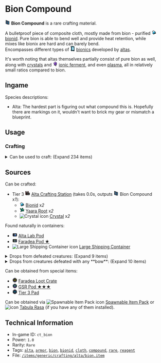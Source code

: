# Bion Compound

<img src="https://raw.githubusercontent.com/Ceterai/Enternia/main/items/generic/crafting/alta/bion.png" alt="Bion Compound icon" loading="lazy" width="auto" height="16px"/> **Bion Compound** is a rare crafting material.

A bulletproof piece of composite cloth, mostly made from bion - purified <img src="https://raw.githubusercontent.com/Ceterai/Enternia/main/items/generic/crafting/ct_bionid.png" alt="Bionid icon" loading="lazy" width="auto" height="16px"/> [bionid](https://ceterai.github.io/MyEnternia/Wiki/Bionid). Pure bion is able to bend well and provide heat retention, while mixes like bionix are hard and can barely bend.  
Encompasses different types of <img src="https://raw.githubusercontent.com/Ceterai/Enternia/main/codex/alta/ebook/bionid.png" alt="Bionics icon" loading="lazy" width="auto" height="16px"/> [bionics](https://ceterai.github.io/MyEnternia/Wiki/Bionics) developed by [altas](https://ceterai.github.io/MyEnternia/Wiki/Tags/Alta).

It's worth noting that altas themselves partially consist of pure bion as well, along with [crystals](https://ceterai.github.io/MyEnternia/Wiki/Tags/Crystal) and <img src="https://raw.githubusercontent.com/Ceterai/Enternia/main/items/generic/produce/ct_ionic_sap.png" alt="Ionic Ferment icon" loading="lazy" width="auto" height="16px"/> [ionic ferment](https://ceterai.github.io/MyEnternia/Wiki/IonicFerment), and even [plasma](https://ceterai.github.io/MyEnternia/Wiki/Tags/Plasma), all in relatively small ratios compared to bion.

## Ingame

Species descriptions:

- Alta: The hardest part is figuring out what compound this is. Hopefully there are markings on it, wouldn't want to brick my gear or mismatch a blueprint.

## Usage

### Crafting

<details markdown="1"><summary>Can be used to craft: (Expand 234 items)</summary>

- <img src="https://raw.githubusercontent.com/Ceterai/Enternia/main/objects/alta/special/emblems/arco/body.png" alt="A.R.C.O. Emblem icon" loading="lazy" width="auto" height="16px"/> [A.R.C.O. Emblem](https://ceterai.github.io/MyEnternia/Wiki/A.R.C.O.Emblem)
- <img src="https://raw.githubusercontent.com/Ceterai/Enternia/main/objects/alta/special/figurines/other/ct_alta_cake_af.png" alt="Alta Cake Figurine ★ icon" loading="lazy" width="auto" height="16px"/> [Alta Cake Figurine ★](https://ceterai.github.io/MyEnternia/Wiki/AltaCakeFigurine)
- <img src="https://raw.githubusercontent.com/Ceterai/Enternia/main/objects/alta/special/tools/sprinklers/compact/icon.png" alt="Alta Compa-Sprinkler ★ icon" loading="lazy" width="auto" height="16px"/> [Alta Compa-Sprinkler ★](https://ceterai.github.io/MyEnternia/Wiki/AltaCompa-Sprinkler)
- <img src="https://raw.githubusercontent.com/Ceterai/Enternia/main/objects/alta/special/emblems/alta/body.png" alt="Alta Emblem icon" loading="lazy" width="auto" height="16px"/> [Alta Emblem](https://ceterai.github.io/MyEnternia/Wiki/AltaEmblem)
- <img src="https://raw.githubusercontent.com/Ceterai/Enternia/main/objects/alta/special/figurines/other/ct_alta_af.png" alt="Alta Figurine icon" loading="lazy" width="auto" height="16px"/> [Alta Figurine](https://ceterai.github.io/MyEnternia/Wiki/AltaFigurine)
- <img src="https://raw.githubusercontent.com/Ceterai/Enternia/main/objects/alta/special/tools/pods/tray/icon.png" alt="Alta Hydroponic Tray icon" loading="lazy" width="auto" height="16px"/> [Alta Hydroponic Tray](https://ceterai.github.io/MyEnternia/Wiki/AltaHydroponicTray)
- <img src="https://raw.githubusercontent.com/Ceterai/Enternia/main/objects/alta/lab/amplifier/icon.png" alt="Alta Lab Amplifier icon" loading="lazy" width="auto" height="16px"/> [Alta Lab Amplifier](https://ceterai.github.io/MyEnternia/Wiki/AltaLabAmplifier)
- <img src="https://raw.githubusercontent.com/Ceterai/Enternia/main/items/active/alta/spawners/androids/lab.png" alt="Alta Lab Android icon" loading="lazy" width="auto" height="16px"/> [Alta Lab Android](https://ceterai.github.io/MyEnternia/Wiki/AltaLabAndroid)
- <img src="https://raw.githubusercontent.com/Ceterai/Enternia/main/objects/alta/lab/barrier/icon.png" alt="Alta Lab Barrier icon" loading="lazy" width="auto" height="16px"/> [Alta Lab Barrier](https://ceterai.github.io/MyEnternia/Wiki/AltaLabBarrier)
- <img src="https://raw.githubusercontent.com/Ceterai/Enternia/main/objects/alta/lab/bed/icon.png" alt="Alta Lab Bed icon" loading="lazy" width="auto" height="16px"/> [Alta Lab Bed](https://ceterai.github.io/MyEnternia/Wiki/AltaLabBed)
- <img src="https://raw.githubusercontent.com/Ceterai/Enternia/main/objects/alta/lab/capsules/ct_capsule_icon.png" alt="Alta Lab Capsule icon" loading="lazy" width="auto" height="16px"/> [Alta Lab Capsule](https://ceterai.github.io/MyEnternia/Wiki/AltaLabCapsule)
- <img src="https://raw.githubusercontent.com/Ceterai/Enternia/main/objects/alta/lab/chair/icon.png" alt="Alta Lab Chair icon" loading="lazy" width="auto" height="16px"/> [Alta Lab Chair](https://ceterai.github.io/MyEnternia/Wiki/AltaLabChair)
- <img src="https://raw.githubusercontent.com/Ceterai/Enternia/main/objects/alta/lab/console/icon.png" alt="Alta Lab Console icon" loading="lazy" width="auto" height="16px"/> [Alta Lab Console](https://ceterai.github.io/MyEnternia/Wiki/AltaLabConsole)
- <img src="https://raw.githubusercontent.com/Ceterai/Enternia/main/objects/alta/lab/door/icon.png" alt="Alta Lab Door icon" loading="lazy" width="auto" height="16px"/> [Alta Lab Door](https://ceterai.github.io/MyEnternia/Wiki/AltaLabDoor)
- <img src="https://raw.githubusercontent.com/Ceterai/Enternia/main/objects/alta/special/tools/pods/lab/icon.png" alt="Alta Lab Eco Pod icon" loading="lazy" width="auto" height="16px"/> [Alta Lab Eco Pod](https://ceterai.github.io/MyEnternia/Wiki/AltaLabEcoPod)
- <img src="https://raw.githubusercontent.com/Ceterai/Enternia/main/objects/alta/lab/gateway/icon.png" alt="Alta Lab Gateway icon" loading="lazy" width="auto" height="16px"/> [Alta Lab Gateway](https://ceterai.github.io/MyEnternia/Wiki/AltaLabGateway)
- <img src="https://raw.githubusercontent.com/Ceterai/Enternia/main/objects/alta/lab/hatch/icon.png" alt="Alta Lab Hatch icon" loading="lazy" width="auto" height="16px"/> [Alta Lab Hatch](https://ceterai.github.io/MyEnternia/Wiki/AltaLabHatch)
- <img src="https://raw.githubusercontent.com/Ceterai/Enternia/main/objects/alta/lab/light/icon.png" alt="Alta Lab Light icon" loading="lazy" width="auto" height="16px"/> [Alta Lab Light](https://ceterai.github.io/MyEnternia/Wiki/AltaLabLight)
- <img src="https://raw.githubusercontent.com/Ceterai/Enternia/main/objects/alta/lab/pod/icon.png" alt="Alta Lab Pod icon" loading="lazy" width="auto" height="16px"/> [Alta Lab Pod](https://ceterai.github.io/MyEnternia/Wiki/AltaLabPod)
- <img src="https://raw.githubusercontent.com/Ceterai/Enternia/main/objects/alta/lab/server/icon.png" alt="Alta Lab Server icon" loading="lazy" width="auto" height="16px"/> [Alta Lab Server](https://ceterai.github.io/MyEnternia/Wiki/AltaLabServer)
- <img src="https://raw.githubusercontent.com/Ceterai/Enternia/main/objects/alta/special/tools/sprinklers/lab/icon.png" alt="Alta Lab Sprinkler icon" loading="lazy" width="auto" height="16px"/> [Alta Lab Sprinkler](https://ceterai.github.io/MyEnternia/Wiki/AltaLabSprinkler)
- <img src="https://raw.githubusercontent.com/Ceterai/Enternia/main/objects/alta/lab/table/icon.png" alt="Alta Lab Table icon" loading="lazy" width="auto" height="16px"/> [Alta Lab Table](https://ceterai.github.io/MyEnternia/Wiki/AltaLabTable)
- <img src="https://raw.githubusercontent.com/Ceterai/Enternia/main/objects/alta/lab/tanks/icon.png" alt="Alta Lab Tanks icon" loading="lazy" width="auto" height="16px"/> [Alta Lab Tanks](https://ceterai.github.io/MyEnternia/Wiki/AltaLabTanks)
- <img src="https://raw.githubusercontent.com/Ceterai/Enternia/main/objects/alta/lab/teleporter/icon.png" alt="Alta Lab Teleporter icon" loading="lazy" width="auto" height="16px"/> [Alta Lab Teleporter](https://ceterai.github.io/MyEnternia/Wiki/AltaLabTeleporter)
- <img src="https://raw.githubusercontent.com/Ceterai/Enternia/main/objects/alta/lab/terminal/icon.png" alt="Alta Lab Terminal icon" loading="lazy" width="auto" height="16px"/> [Alta Lab Terminal](https://ceterai.github.io/MyEnternia/Wiki/AltaLabTerminal)
- <img src="https://raw.githubusercontent.com/Ceterai/Enternia/main/objects/alta/lab/trapdoor/icon.png" alt="Alta Lab Trapdoor icon" loading="lazy" width="auto" height="16px"/> [Alta Lab Trapdoor](https://ceterai.github.io/MyEnternia/Wiki/AltaLabTrapdoor)
- <img src="https://raw.githubusercontent.com/Ceterai/Enternia/main/objects/alta/special/secret/statue_lenn/icon.png" alt="Alta Lenn Statue icon" loading="lazy" width="auto" height="16px"/> [Alta Lenn Statue](https://ceterai.github.io/MyEnternia/Wiki/AltaLennStatue)
- <img src="https://raw.githubusercontent.com/Ceterai/Enternia/main/objects/alta/lab/lifechamber/icon.png" alt="Alta Lifechamber icon" loading="lazy" width="auto" height="16px"/> [Alta Lifechamber](https://ceterai.github.io/MyEnternia/Wiki/AltaLifechamber)
- <img src="https://raw.githubusercontent.com/Ceterai/Enternia/main/objects/alta/cooking/mixer/icon.png" alt="Alta Mixer icon" loading="lazy" width="auto" height="16px"/> [Alta Mixer](https://ceterai.github.io/MyEnternia/Wiki/AltaMixer)
- <img src="https://raw.githubusercontent.com/Ceterai/Enternia/main/objects/alta/cooking/roaster/icon.png" alt="Alta Roaster icon" loading="lazy" width="auto" height="16px"/> [Alta Roaster](https://ceterai.github.io/MyEnternia/Wiki/AltaRoaster)
- <img src="https://raw.githubusercontent.com/Ceterai/Enternia/main/objects/alta/ship/bed/icon.png" alt="Alta Ship Bed icon" loading="lazy" width="auto" height="16px"/> [Alta Ship Bed](https://ceterai.github.io/MyEnternia/Wiki/AltaShipBed)
- <img src="https://raw.githubusercontent.com/Ceterai/Enternia/main/objects/alta/ship/special/captains_chair/icon.png" alt="Alta Ship Captain's Chair icon" loading="lazy" width="auto" height="16px"/> [Alta Ship Captain's Chair](https://ceterai.github.io/MyEnternia/Wiki/AltaShipCaptain'sChair)
- <img src="https://raw.githubusercontent.com/Ceterai/Enternia/main/objects/alta/ship/chair/icon.png" alt="Alta Ship Chair icon" loading="lazy" width="auto" height="16px"/> [Alta Ship Chair](https://ceterai.github.io/MyEnternia/Wiki/AltaShipChair)
- <img src="https://raw.githubusercontent.com/Ceterai/Enternia/main/objects/alta/ship/container/icon.png" alt="Alta Ship Container icon" loading="lazy" width="auto" height="16px"/> [Alta Ship Container](https://ceterai.github.io/MyEnternia/Wiki/AltaShipContainer)
- <img src="https://raw.githubusercontent.com/Ceterai/Enternia/main/objects/alta/ship/container_medium/icon.png" alt="Alta Ship Container G2 icon" loading="lazy" width="auto" height="16px"/> [Alta Ship Container G2](https://ceterai.github.io/MyEnternia/Wiki/AltaShipContainerG2)
- <img src="https://raw.githubusercontent.com/Ceterai/Enternia/main/objects/alta/ship/container_large/icon.png" alt="Alta Ship Container G3 icon" loading="lazy" width="auto" height="16px"/> [Alta Ship Container G3](https://ceterai.github.io/MyEnternia/Wiki/AltaShipContainerG3)
- <img src="https://raw.githubusercontent.com/Ceterai/Enternia/main/objects/alta/ship/special/fuel_hatch/icon.png" alt="Alta Ship FTL Fuel Hatch icon" loading="lazy" width="auto" height="16px"/> [Alta Ship FTL Fuel Hatch](https://ceterai.github.io/MyEnternia/Wiki/AltaShipFTLFuelHatch)
- <img src="https://raw.githubusercontent.com/Ceterai/Enternia/main/objects/alta/ship/gateway/icon.png" alt="Alta Ship Gateway icon" loading="lazy" width="auto" height="16px"/> [Alta Ship Gateway](https://ceterai.github.io/MyEnternia/Wiki/AltaShipGateway)
- <img src="https://raw.githubusercontent.com/Ceterai/Enternia/main/objects/alta/ship/hatch/icon.png" alt="Alta Ship Hatch icon" loading="lazy" width="auto" height="16px"/> [Alta Ship Hatch](https://ceterai.github.io/MyEnternia/Wiki/AltaShipHatch)
- <img src="https://raw.githubusercontent.com/Ceterai/Enternia/main/objects/alta/ship/light/icon.png" alt="Alta Ship Light icon" loading="lazy" width="auto" height="16px"/> [Alta Ship Light](https://ceterai.github.io/MyEnternia/Wiki/AltaShipLight)
- <img src="https://raw.githubusercontent.com/Ceterai/Enternia/main/objects/alta/ship/special/locker/icon.png" alt="Alta Ship Locker icon" loading="lazy" width="auto" height="16px"/> [Alta Ship Locker](https://ceterai.github.io/MyEnternia/Wiki/AltaShipLocker)
- <img src="https://raw.githubusercontent.com/Ceterai/Enternia/main/objects/alta/ship/monitor/icon.png" alt="Alta Ship Monitor icon" loading="lazy" width="auto" height="16px"/> [Alta Ship Monitor](https://ceterai.github.io/MyEnternia/Wiki/AltaShipMonitor)
- <img src="https://raw.githubusercontent.com/Ceterai/Enternia/main/objects/alta/ship/pod/icon.png" alt="Alta Ship Pod icon" loading="lazy" width="auto" height="16px"/> [Alta Ship Pod](https://ceterai.github.io/MyEnternia/Wiki/AltaShipPod)
- <img src="https://raw.githubusercontent.com/Ceterai/Enternia/main/objects/alta/ship/special/ai/icon.png" alt="Alta Ship S.A.I.L icon" loading="lazy" width="auto" height="16px"/> [Alta Ship S.A.I.L](https://ceterai.github.io/MyEnternia/Wiki/AltaShipS.A.I.L)
- <img src="https://raw.githubusercontent.com/Ceterai/Enternia/main/objects/alta/ship/shelf/icon.png" alt="Alta Ship Shelf icon" loading="lazy" width="auto" height="16px"/> [Alta Ship Shelf](https://ceterai.github.io/MyEnternia/Wiki/AltaShipShelf)
- <img src="https://raw.githubusercontent.com/Ceterai/Enternia/main/objects/alta/ship/storage/icon.png" alt="Alta Ship Storage icon" loading="lazy" width="auto" height="16px"/> [Alta Ship Storage](https://ceterai.github.io/MyEnternia/Wiki/AltaShipStorage)
- <img src="https://raw.githubusercontent.com/Ceterai/Enternia/main/objects/alta/ship/table/icon.png" alt="Alta Ship Table icon" loading="lazy" width="auto" height="16px"/> [Alta Ship Table](https://ceterai.github.io/MyEnternia/Wiki/AltaShipTable)
- <img src="https://raw.githubusercontent.com/Ceterai/Enternia/main/objects/alta/ship/special/teleporter/icon.png" alt="Alta Ship Teleporter icon" loading="lazy" width="auto" height="16px"/> [Alta Ship Teleporter](https://ceterai.github.io/MyEnternia/Wiki/AltaShipTeleporter)
- <img src="https://raw.githubusercontent.com/Ceterai/Enternia/main/objects/alta/ship/terminal/icon.png" alt="Alta Ship Terminal icon" loading="lazy" width="auto" height="16px"/> [Alta Ship Terminal](https://ceterai.github.io/MyEnternia/Wiki/AltaShipTerminal)
- <img src="https://raw.githubusercontent.com/Ceterai/Enternia/main/objects/alta/special/tools/sprinklers/super/icon.png" alt="Alta Super Sprinkler icon" loading="lazy" width="auto" height="16px"/> [Alta Super Sprinkler](https://ceterai.github.io/MyEnternia/Wiki/AltaSuperSprinkler)
- <img src="https://raw.githubusercontent.com/Ceterai/Enternia/main/objects/alta/special/trophies/ct_alta_trophy.png" alt="Alta Trophy ★ icon" loading="lazy" width="auto" height="16px"/> [Alta Trophy ★](https://ceterai.github.io/MyEnternia/Wiki/AltaTrophy)
- <img src="https://raw.githubusercontent.com/Ceterai/Enternia/main/objects/alta/special/samples/alternia/icon.png" alt="Alternia Sample ★★ icon" loading="lazy" width="auto" height="16px"/> [Alternia Sample ★★](https://ceterai.github.io/MyEnternia/Wiki/AlterniaSample)
- <img src="https://raw.githubusercontent.com/Ceterai/Enternia/main/objects/alta/special/trophies/ct_anglure_lamp.png" alt="Anglure's Lamp ★ icon" loading="lazy" width="auto" height="16px"/> [Anglure's Lamp ★](https://ceterai.github.io/MyEnternia/Wiki/Anglure'sLamp)
- <img src="https://raw.githubusercontent.com/Ceterai/Enternia/main/objects/alta/special/figurines/sporgus/ct_aric_sporgus.png" alt="Aric Sporgus Figurine ★ icon" loading="lazy" width="auto" height="16px"/> [Aric Sporgus Figurine ★](https://ceterai.github.io/MyEnternia/Wiki/AricSporgusFigurine)
- <img src="https://raw.githubusercontent.com/Ceterai/Enternia/main/objects/alta/special/emblems/arknight/body.png" alt="Arknight Emblem icon" loading="lazy" width="auto" height="16px"/> [Arknight Emblem](https://ceterai.github.io/MyEnternia/Wiki/ArknightEmblem)
- <img src="https://raw.githubusercontent.com/Ceterai/Enternia/main/objects/alta/special/figurines/narfin/ct_astral_narfin.png" alt="Astral Narfin Figurine ★ icon" loading="lazy" width="auto" height="16px"/> [Astral Narfin Figurine ★](https://ceterai.github.io/MyEnternia/Wiki/AstralNarfinFigurine)
- <img src="https://raw.githubusercontent.com/Ceterai/Enternia/main/objects/alta/special/figurines/bobfae/ct_berry_bobfae.png" alt="Berry Bobfae Figurine icon" loading="lazy" width="auto" height="16px"/> [Berry Bobfae Figurine](https://ceterai.github.io/MyEnternia/Wiki/BerryBobfaeFigurine)
- <img src="https://raw.githubusercontent.com/Ceterai/Enternia/main/items/generic/dyes/alta/ct_bion_dye.png" alt="Bion Dye icon" loading="lazy" width="auto" height="16px"/> [Bion Dye](https://ceterai.github.io/MyEnternia/Wiki/BionDye)
- <img src="https://raw.githubusercontent.com/Ceterai/Enternia/main/objects/alta/special/tools/pots/bion/icon.png" alt="Bion Flower Pot icon" loading="lazy" width="auto" height="16px"/> [Bion Flower Pot](https://ceterai.github.io/MyEnternia/Wiki/BionFlowerPot)
- <img src="https://raw.githubusercontent.com/Ceterai/Enternia/main/objects/alta/special/samples/bion/icon.png" alt="Bion Sample ★★ icon" loading="lazy" width="auto" height="16px"/> [Bion Sample ★★](https://ceterai.github.io/MyEnternia/Wiki/BionSample)
- <img src="https://raw.githubusercontent.com/Ceterai/Enternia/main/objects/alta/special/figurines/brutefly/ct_bionfly.png" alt="Bionfly Figurine ★ icon" loading="lazy" width="auto" height="16px"/> [Bionfly Figurine ★](https://ceterai.github.io/MyEnternia/Wiki/BionflyFigurine)
- <img src="https://raw.githubusercontent.com/Ceterai/Enternia/main/objects/alta/special/figurines/pteropod/ct_bionid_pteropod.png" alt="Bionid Pteropod Figurine ★ icon" loading="lazy" width="auto" height="16px"/> [Bionid Pteropod Figurine ★](https://ceterai.github.io/MyEnternia/Wiki/BionidPteropodFigurine)
- <img src="https://raw.githubusercontent.com/Ceterai/Enternia/main/objects/alta/special/samples/bionid/icon.png" alt="Bionid Sample ★★ icon" loading="lazy" width="auto" height="16px"/> [Bionid Sample ★★](https://ceterai.github.io/MyEnternia/Wiki/BionidSample)
- <img src="https://raw.githubusercontent.com/Ceterai/Enternia/main/items/active/weapons/ranged/alta/rifle/ct_bipolaris.png" alt="Bipolaris ★ icon" loading="lazy" width="auto" height="16px"/> [Bipolaris ★](https://ceterai.github.io/MyEnternia/Wiki/Bipolaris)
- <img src="https://raw.githubusercontent.com/Ceterai/Enternia/main/objects/alta/special/figurines/crippit/ct_bishyn_crippit.png" alt="Bishyn Crippit Figurine ★ icon" loading="lazy" width="auto" height="16px"/> [Bishyn Crippit Figurine ★](https://ceterai.github.io/MyEnternia/Wiki/BishynCrippitFigurine)
- <img src="https://raw.githubusercontent.com/Ceterai/Enternia/main/items/armors/alta/tier5/misc/bishyn/helmet/icon.png" alt="Bishyn Helmet ★ icon" loading="lazy" width="auto" height="16px"/> [Bishyn Helmet ★](https://ceterai.github.io/MyEnternia/Wiki/BishynHelmet)
- <img src="https://raw.githubusercontent.com/Ceterai/Enternia/main/objects/alta/special/figurines/brutefly/ct_brutefly.png" alt="Brutefly Figurine icon" loading="lazy" width="auto" height="16px"/> [Brutefly Figurine](https://ceterai.github.io/MyEnternia/Wiki/BruteflyFigurine)
- <img src="https://raw.githubusercontent.com/Ceterai/Enternia/main/items/active/alta/sets/ceterai.png" alt="C.T. Alternia Set icon" loading="lazy" width="auto" height="16px"/> [C.T. Alternia Set](https://ceterai.github.io/MyEnternia/Wiki/C.T.AlterniaSet)
- [C.T. Android](https://ceterai.github.io/MyEnternia/Wiki/C.T.Android)
- <img src="https://raw.githubusercontent.com/Ceterai/Enternia/main/items/armors/alta/tier6/ceterai/android_head/icon.png" alt="C.T. Android Head ★ icon" loading="lazy" width="auto" height="16px"/> [C.T. Android Head ★](https://ceterai.github.io/MyEnternia/Wiki/C.T.AndroidHead)
- <img src="https://raw.githubusercontent.com/Ceterai/Enternia/main/items/armors/alta/tier6/ceterai/mindframe/icon.png" alt="C.T. Mindframe ★ icon" loading="lazy" width="auto" height="16px"/> [C.T. Mindframe ★](https://ceterai.github.io/MyEnternia/Wiki/C.T.Mindframe)
- <img src="https://raw.githubusercontent.com/Ceterai/Enternia/main/items/armors/alta/tier6/ceterai/chest/icon.png" alt="C.T. Suit icon" loading="lazy" width="auto" height="16px"/> [C.T. Suit](https://ceterai.github.io/MyEnternia/Wiki/C.T.Suit)
- <img src="https://raw.githubusercontent.com/Ceterai/Enternia/main/items/armors/alta/tier6/ceterai/helmet/icon.png" alt="C.T. Visor icon" loading="lazy" width="auto" height="16px"/> [C.T. Visor](https://ceterai.github.io/MyEnternia/Wiki/C.T.Visor)
- <img src="https://raw.githubusercontent.com/Ceterai/Enternia/main/items/armors/alta/tier6/ceterai/legwear/icon.png" alt="C.T. Walkers icon" loading="lazy" width="auto" height="16px"/> [C.T. Walkers](https://ceterai.github.io/MyEnternia/Wiki/C.T.Walkers)
- <img src="https://raw.githubusercontent.com/Ceterai/Enternia/main/objects/alta/special/figurines/crippit/ct_calin_crippit.png" alt="Calin Crippit Figurine icon" loading="lazy" width="auto" height="16px"/> [Calin Crippit Figurine](https://ceterai.github.io/MyEnternia/Wiki/CalinCrippitFigurine)
- <img src="https://raw.githubusercontent.com/Ceterai/Enternia/main/objects/alta/special/trophies/ct_celestia_trophy.png" alt="Celestia's Trophy ★ icon" loading="lazy" width="auto" height="16px"/> [Celestia's Trophy ★](https://ceterai.github.io/MyEnternia/Wiki/Celestia'sTrophy)
- <img src="https://raw.githubusercontent.com/Ceterai/Enternia/main/objects/alta/special/emblems/ceterai/body.png" alt="Ceterai Emblem icon" loading="lazy" width="auto" height="16px"/> [Ceterai Emblem](https://ceterai.github.io/MyEnternia/Wiki/CeteraiEmblem)
- <img src="https://raw.githubusercontent.com/Ceterai/Enternia/main/objects/alta/special/figurines/other/ct_ceterai_af.png" alt="Ceterai Figurine ★★★★ icon" loading="lazy" width="auto" height="16px"/> [Ceterai Figurine ★★★★](https://ceterai.github.io/MyEnternia/Wiki/CeteraiFigurine)
- <img src="https://raw.githubusercontent.com/Ceterai/Enternia/main/objects/alta/ceterai/pod/icon.png" alt="Ceterai Pod ★★★ icon" loading="lazy" width="auto" height="16px"/> [Ceterai Pod ★★★](https://ceterai.github.io/MyEnternia/Wiki/CeteraiPod)
- <img src="https://raw.githubusercontent.com/Ceterai/Enternia/main/objects/alta/special/samples/ceternia/icon.png" alt="Ceternia Sample ★★ icon" loading="lazy" width="auto" height="16px"/> [Ceternia Sample ★★](https://ceterai.github.io/MyEnternia/Wiki/CeterniaSample)
- <img src="https://raw.githubusercontent.com/Ceterai/Enternia/main/objects/alta/citadel/pod/icon.png" alt="Citadel Pod ★★ icon" loading="lazy" width="auto" height="16px"/> [Citadel Pod ★★](https://ceterai.github.io/MyEnternia/Wiki/CitadelPod)
- <img src="https://raw.githubusercontent.com/Ceterai/Enternia/main/items/armors/alta/tier5/combat/android_head/icon.png" alt="Combat Android Head ★ icon" loading="lazy" width="auto" height="16px"/> [Combat Android Head ★](https://ceterai.github.io/MyEnternia/Wiki/CombatAndroidHead)
- <img src="https://raw.githubusercontent.com/Ceterai/Enternia/main/items/active/alta/spawners/androids/combat.png" alt="Combat Android ★ icon" loading="lazy" width="auto" height="16px"/> [Combat Android ★](https://ceterai.github.io/MyEnternia/Wiki/CombatAndroid)
- <img src="https://raw.githubusercontent.com/Ceterai/Enternia/main/items/augments/back/ct_combat_augment.png" alt="Combat Augment icon" loading="lazy" width="auto" height="16px"/> [Combat Augment](https://ceterai.github.io/MyEnternia/Wiki/CombatAugment)
- <img src="https://raw.githubusercontent.com/Ceterai/Enternia/main/items/armors/alta/tier5/combat/helmet/icon.png" alt="Combat Helmet ★ icon" loading="lazy" width="auto" height="16px"/> [Combat Helmet ★](https://ceterai.github.io/MyEnternia/Wiki/CombatHelmet)
- <img src="https://raw.githubusercontent.com/Ceterai/Enternia/main/items/armors/alta/tier5/combat/mask/icon.png" alt="Combat Mask icon" loading="lazy" width="auto" height="16px"/> [Combat Mask](https://ceterai.github.io/MyEnternia/Wiki/CombatMask)
- <img src="https://raw.githubusercontent.com/Ceterai/Enternia/main/items/armors/alta/tier5/combat/mask_mk2/icon.png" alt="Combat MKII Mask ★★ icon" loading="lazy" width="auto" height="16px"/> [Combat MKII Mask ★★](https://ceterai.github.io/MyEnternia/Wiki/CombatMKIIMask)
- <img src="https://raw.githubusercontent.com/Ceterai/Enternia/main/items/armors/alta/tier5/combat/legwear/icon.png" alt="Combat Off-Roaders icon" loading="lazy" width="auto" height="16px"/> [Combat Off-Roaders](https://ceterai.github.io/MyEnternia/Wiki/CombatOff-Roaders)
- <img src="https://raw.githubusercontent.com/Ceterai/Enternia/main/objects/alta/combat/pod/icon.png" alt="Combat Pod ★ icon" loading="lazy" width="auto" height="16px"/> [Combat Pod ★](https://ceterai.github.io/MyEnternia/Wiki/CombatPod)
- <img src="https://raw.githubusercontent.com/Ceterai/Enternia/main/items/augments/back/ct_combat_power_augment.png" alt="Combat Power Augment ★★ icon" loading="lazy" width="auto" height="16px"/> [Combat Power Augment ★★](https://ceterai.github.io/MyEnternia/Wiki/CombatPowerAugment)
- <img src="https://raw.githubusercontent.com/Ceterai/Enternia/main/codex/alta/datamass/combat.png" alt="Combat Protocol Datamass icon" loading="lazy" width="auto" height="16px"/> [Combat Protocol Datamass](https://ceterai.github.io/MyEnternia/Wiki/CombatProtocolDatamass)
- <img src="https://raw.githubusercontent.com/Ceterai/Enternia/main/items/active/alta/sets/combat.png" alt="Combat Set icon" loading="lazy" width="auto" height="16px"/> [Combat Set](https://ceterai.github.io/MyEnternia/Wiki/CombatSet)
- <img src="https://raw.githubusercontent.com/Ceterai/Enternia/main/items/armors/alta/tier5/combat/chest/icon.png" alt="Combat Uniform icon" loading="lazy" width="auto" height="16px"/> [Combat Uniform](https://ceterai.github.io/MyEnternia/Wiki/CombatUniform)
- <img src="https://raw.githubusercontent.com/Ceterai/Enternia/main/items/armors/alta/tier5/misc/companion/helmet/icon.png" alt="Companion Helmet icon" loading="lazy" width="auto" height="16px"/> [Companion Helmet](https://ceterai.github.io/MyEnternia/Wiki/CompanionHelmet)
- <img src="https://raw.githubusercontent.com/Ceterai/Enternia/main/items/armors/my_enternia/trophies/crippit_head/icon.png" alt="Crippihead icon" loading="lazy" width="auto" height="16px"/> [Crippihead](https://ceterai.github.io/MyEnternia/Wiki/Crippihead)
- <img src="https://raw.githubusercontent.com/Ceterai/Enternia/main/objects/alta/special/figurines/crippit/ct_crippit.png" alt="Crippit Figurine icon" loading="lazy" width="auto" height="16px"/> [Crippit Figurine](https://ceterai.github.io/MyEnternia/Wiki/CrippitFigurine)
- <img src="https://raw.githubusercontent.com/Ceterai/Enternia/main/objects/alta/special/trophies/ct_crippit_scab.png" alt="Crippit Scab ★ icon" loading="lazy" width="auto" height="16px"/> [Crippit Scab ★](https://ceterai.github.io/MyEnternia/Wiki/CrippitScab)
- <img src="https://raw.githubusercontent.com/Ceterai/Enternia/main/objects/alta/special/figurines/poptop/ct_crystal_poptop.png" alt="Crystal Poptop Figurine ★ icon" loading="lazy" width="auto" height="16px"/> [Crystal Poptop Figurine ★](https://ceterai.github.io/MyEnternia/Wiki/CrystalPoptopFigurine)
- <img src="https://raw.githubusercontent.com/Ceterai/Enternia/main/objects/alta/special/figurines/crippit/ct_crystalline_crippit.png" alt="Crystalline Crippit Figurine icon" loading="lazy" width="auto" height="16px"/> [Crystalline Crippit Figurine](https://ceterai.github.io/MyEnternia/Wiki/CrystallineCrippitFigurine)
- `ct_aid_mimic`
- `ct_alta_crafting_station9`
- `ct_alta_emergency_bench2`
- `ct_alta_upgrade_station2`
- `ct_alta_workshop2`
- `ct_back_mimic`
- `ct_tool_mimic`
- <img src="https://raw.githubusercontent.com/Ceterai/Enternia/main/items/armors/alta/tier6/dreamer/android_head/icon.png" alt="Dreamer Android Head ★ icon" loading="lazy" width="auto" height="16px"/> [Dreamer Android Head ★](https://ceterai.github.io/MyEnternia/Wiki/DreamerAndroidHead)
- <img src="https://raw.githubusercontent.com/Ceterai/Enternia/main/items/active/alta/spawners/androids/dreamer.png" alt="Dreamer Android ★ icon" loading="lazy" width="auto" height="16px"/> [Dreamer Android ★](https://ceterai.github.io/MyEnternia/Wiki/DreamerAndroid)
- <img src="https://raw.githubusercontent.com/Ceterai/Enternia/main/objects/alta/special/trophies/ct_drone_visor.png" alt="Drone Visor ★ icon" loading="lazy" width="auto" height="16px"/> [Drone Visor ★](https://ceterai.github.io/MyEnternia/Wiki/DroneVisor)
- <img src="https://raw.githubusercontent.com/Ceterai/Enternia/main/items/augments/back/ct_eds_aimbot_augment.png" alt="EDS Aimbot Augment ★★ icon" loading="lazy" width="auto" height="16px"/> [EDS Aimbot Augment ★★](https://ceterai.github.io/MyEnternia/Wiki/EDSAimbotAugment)
- <img src="https://raw.githubusercontent.com/Ceterai/Enternia/main/items/active/alta/spawners/androids/eds.png" alt="EDS Android ★ icon" loading="lazy" width="auto" height="16px"/> [EDS Android ★](https://ceterai.github.io/MyEnternia/Wiki/EDSAndroid)
- <img src="https://raw.githubusercontent.com/Ceterai/Enternia/main/items/augments/back/ct_eds_augment.png" alt="EDS Augment icon" loading="lazy" width="auto" height="16px"/> [EDS Augment](https://ceterai.github.io/MyEnternia/Wiki/EDSAugment)
- <img src="https://raw.githubusercontent.com/Ceterai/Enternia/main/items/armors/alta/tier5/eds/chest/icon.png" alt="EDS Body Armor icon" loading="lazy" width="auto" height="16px"/> [EDS Body Armor](https://ceterai.github.io/MyEnternia/Wiki/EDSBodyArmor)
- <img src="https://raw.githubusercontent.com/Ceterai/Enternia/main/items/active/alta/spawners/droids/defensive.png" alt="EDS Defensive Droid ★★ icon" loading="lazy" width="auto" height="16px"/> [EDS Defensive Droid ★★](https://ceterai.github.io/MyEnternia/Wiki/EDSDefensiveDroid)
- <img src="https://raw.githubusercontent.com/Ceterai/Enternia/main/items/active/alta/spawners/drones/defensive.png" alt="EDS Defensive Drone ★ icon" loading="lazy" width="auto" height="16px"/> [EDS Defensive Drone ★](https://ceterai.github.io/MyEnternia/Wiki/EDSDefensiveDrone)
- <img src="https://raw.githubusercontent.com/Ceterai/Enternia/main/items/armors/alta/other/eds_beret/icon.png" alt="EDS Duty Beret icon" loading="lazy" width="auto" height="16px"/> [EDS Duty Beret](https://ceterai.github.io/MyEnternia/Wiki/EDSDutyBeret)
- <img src="https://raw.githubusercontent.com/Ceterai/Enternia/main/objects/alta/special/emblems/eds/body.png" alt="EDS Emblem icon" loading="lazy" width="auto" height="16px"/> [EDS Emblem](https://ceterai.github.io/MyEnternia/Wiki/EDSEmblem)
- <img src="https://raw.githubusercontent.com/Ceterai/Enternia/main/items/active/alta/spawners/drones/frigate.png" alt="EDS Frigate Drone ★★★ icon" loading="lazy" width="auto" height="16px"/> [EDS Frigate Drone ★★★](https://ceterai.github.io/MyEnternia/Wiki/EDSFrigateDrone)
- <img src="https://raw.githubusercontent.com/Ceterai/Enternia/main/items/active/alta/loot/biome/ct_eds_loot.png" alt="EDS Loot Crate icon" loading="lazy" width="auto" height="16px"/> [EDS Loot Crate](https://ceterai.github.io/MyEnternia/Wiki/EDSLootCrate)
- <img src="https://raw.githubusercontent.com/Ceterai/Enternia/main/items/active/weapons/ranged/alta/wrist/ct_eds_mng.png" alt="EDS MNG icon" loading="lazy" width="auto" height="16px"/> [EDS MNG](https://ceterai.github.io/MyEnternia/Wiki/EDSMNG)
- <img src="https://raw.githubusercontent.com/Ceterai/Enternia/main/items/active/shields/ct_eds_shield.png" alt="EDS Shield icon" loading="lazy" width="auto" height="16px"/> [EDS Shield](https://ceterai.github.io/MyEnternia/Wiki/EDSShield)
- <img src="https://raw.githubusercontent.com/Ceterai/Enternia/main/objects/alta/special/emblems/elin/body.png" alt="Elin Emblem icon" loading="lazy" width="auto" height="16px"/> [Elin Emblem](https://ceterai.github.io/MyEnternia/Wiki/ElinEmblem)
- <img src="https://raw.githubusercontent.com/Ceterai/Enternia/main/items/armors/alta/tier6/elite/android_head/icon.png" alt="Elite Android Head ★ icon" loading="lazy" width="auto" height="16px"/> [Elite Android Head ★](https://ceterai.github.io/MyEnternia/Wiki/EliteAndroidHead)
- <img src="https://raw.githubusercontent.com/Ceterai/Enternia/main/items/active/alta/spawners/androids/elite.png" alt="Elite Android ★ icon" loading="lazy" width="auto" height="16px"/> [Elite Android ★](https://ceterai.github.io/MyEnternia/Wiki/EliteAndroid)
- <img src="https://raw.githubusercontent.com/Ceterai/Enternia/main/items/active/alta/spawners/droids/elite.png" alt="Elite Droid icon" loading="lazy" width="auto" height="16px"/> [Elite Droid](https://ceterai.github.io/MyEnternia/Wiki/EliteDroid)
- <img src="https://raw.githubusercontent.com/Ceterai/Enternia/main/items/active/alta/spawners/drones/elite.png" alt="Elite Drone icon" loading="lazy" width="auto" height="16px"/> [Elite Drone](https://ceterai.github.io/MyEnternia/Wiki/EliteDrone)
- <img src="https://raw.githubusercontent.com/Ceterai/Enternia/main/objects/alta/elite/pod/icon.png" alt="Elite Pod ★ icon" loading="lazy" width="auto" height="16px"/> [Elite Pod ★](https://ceterai.github.io/MyEnternia/Wiki/ElitePod)
- <img src="https://raw.githubusercontent.com/Ceterai/Enternia/main/items/active/weapons/melee/alta/spear/ct_elite_stunner.png" alt="Elite Stunner ★ icon" loading="lazy" width="auto" height="16px"/> [Elite Stunner ★](https://ceterai.github.io/MyEnternia/Wiki/EliteStunner)
- <img src="https://raw.githubusercontent.com/Ceterai/Enternia/main/items/active/alta/spawners/drones/frigate_empty.png" alt="Empty EDS Frigate Drone ★★★ icon" loading="lazy" width="auto" height="16px"/> [Empty EDS Frigate Drone ★★★](https://ceterai.github.io/MyEnternia/Wiki/EmptyEDSFrigateDrone)
- <img src="https://raw.githubusercontent.com/Ceterai/Enternia/main/items/active/weapons/ranged/alta/rifle/ct_alta_plasma_rifle_2.png" alt="Enal'Nia ★★ icon" loading="lazy" width="auto" height="16px"/> [Enal'Nia ★★](https://ceterai.github.io/MyEnternia/Wiki/Enal'Nia)
- <img src="https://raw.githubusercontent.com/Ceterai/Enternia/main/items/active/alta/spawners/drones/engineer.png" alt="Engineer Drone ★★★ icon" loading="lazy" width="auto" height="16px"/> [Engineer Drone ★★★](https://ceterai.github.io/MyEnternia/Wiki/EngineerDrone)
- <img src="https://raw.githubusercontent.com/Ceterai/Enternia/main/objects/alta/special/samples/enternia/icon.png" alt="Enternia Sample ★★ icon" loading="lazy" width="auto" height="16px"/> [Enternia Sample ★★](https://ceterai.github.io/MyEnternia/Wiki/EnterniaSample)
- <img src="https://raw.githubusercontent.com/Ceterai/Enternia/main/items/armors/alta/tier5/arco/android_head/icon.png" alt="Enviro Android Head ★ icon" loading="lazy" width="auto" height="16px"/> [Enviro Android Head ★](https://ceterai.github.io/MyEnternia/Wiki/EnviroAndroidHead)
- <img src="https://raw.githubusercontent.com/Ceterai/Enternia/main/items/active/alta/spawners/androids/arco.png" alt="Enviro Android ★ icon" loading="lazy" width="auto" height="16px"/> [Enviro Android ★](https://ceterai.github.io/MyEnternia/Wiki/EnviroAndroid)
- <img src="https://raw.githubusercontent.com/Ceterai/Enternia/main/items/augments/back/ct_arco_augment.png" alt="Enviro Augment icon" loading="lazy" width="auto" height="16px"/> [Enviro Augment](https://ceterai.github.io/MyEnternia/Wiki/EnviroAugment)
- <img src="https://raw.githubusercontent.com/Ceterai/Enternia/main/items/active/alta/sets/arco.png" alt="Enviro Set icon" loading="lazy" width="auto" height="16px"/> [Enviro Set](https://ceterai.github.io/MyEnternia/Wiki/EnviroSet)
- <img src="https://raw.githubusercontent.com/Ceterai/Enternia/main/items/augments/back/ct_arco_blockade_augment.png" alt="Enviroblockade Augment ★★ icon" loading="lazy" width="auto" height="16px"/> [Enviroblockade Augment ★★](https://ceterai.github.io/MyEnternia/Wiki/EnviroblockadeAugment)
- <img src="https://raw.githubusercontent.com/Ceterai/Enternia/main/items/armors/alta/tier5/arco/legwear/icon.png" alt="Enviroleggings icon" loading="lazy" width="auto" height="16px"/> [Enviroleggings](https://ceterai.github.io/MyEnternia/Wiki/Enviroleggings)
- <img src="https://raw.githubusercontent.com/Ceterai/Enternia/main/items/armors/alta/tier5/arco/protector/icon.png" alt="Enviroprotector ★ icon" loading="lazy" width="auto" height="16px"/> [Enviroprotector ★](https://ceterai.github.io/MyEnternia/Wiki/Enviroprotector)
- <img src="https://raw.githubusercontent.com/Ceterai/Enternia/main/items/active/alta/spawners/helpers/arco.png" alt="Enviroscanner icon" loading="lazy" width="auto" height="16px"/> [Enviroscanner](https://ceterai.github.io/MyEnternia/Wiki/Enviroscanner)
- <img src="https://raw.githubusercontent.com/Ceterai/Enternia/main/items/armors/alta/tier5/arco/chest/icon.png" alt="Envirosuit Chestpiece icon" loading="lazy" width="auto" height="16px"/> [Envirosuit Chestpiece](https://ceterai.github.io/MyEnternia/Wiki/EnvirosuitChestpiece)
- <img src="https://raw.githubusercontent.com/Ceterai/Enternia/main/items/armors/alta/tier5/arco/helmet/icon.png" alt="Envirosuit Helmet icon" loading="lazy" width="auto" height="16px"/> [Envirosuit Helmet](https://ceterai.github.io/MyEnternia/Wiki/EnvirosuitHelmet)
- <img src="https://raw.githubusercontent.com/Ceterai/Enternia/main/items/armors/alta/tier5/arco/helmet_mk2/icon.png" alt="Envirosuit MkII Helmet ★★ icon" loading="lazy" width="auto" height="16px"/> [Envirosuit MkII Helmet ★★](https://ceterai.github.io/MyEnternia/Wiki/EnvirosuitMkIIHelmet)
- <img src="https://raw.githubusercontent.com/Ceterai/Enternia/main/items/armors/alta/tier5/arco/rebreather/icon.png" alt="Envirosuit Rebreather ★ icon" loading="lazy" width="auto" height="16px"/> [Envirosuit Rebreather ★](https://ceterai.github.io/MyEnternia/Wiki/EnvirosuitRebreather)
- <img src="https://raw.githubusercontent.com/Ceterai/Enternia/main/items/active/weapons/ranged/alta/wrist/ct_estralis_vi.png" alt="Estralis Vi icon" loading="lazy" width="auto" height="16px"/> [Estralis Vi](https://ceterai.github.io/MyEnternia/Wiki/EstralisVi)
- <img src="https://raw.githubusercontent.com/Ceterai/Enternia/main/objects/alta/special/emblems/faradea/body.png" alt="Faradea Emblem icon" loading="lazy" width="auto" height="16px"/> [Faradea Emblem](https://ceterai.github.io/MyEnternia/Wiki/FaradeaEmblem)
- <img src="https://raw.githubusercontent.com/Ceterai/Enternia/main/items/active/alta/loot/biome/ct_faradea_loot.png" alt="Faradea Loot Crate icon" loading="lazy" width="auto" height="16px"/> [Faradea Loot Crate](https://ceterai.github.io/MyEnternia/Wiki/FaradeaLootCrate)
- <img src="https://raw.githubusercontent.com/Ceterai/Enternia/main/items/active/weapons/ranged/alta/blaster/ct_faradeus.png" alt="Faradeus icon" loading="lazy" width="auto" height="16px"/> [Faradeus](https://ceterai.github.io/MyEnternia/Wiki/Faradeus)
- <img src="https://raw.githubusercontent.com/Ceterai/Enternia/main/items/active/weapons/ranged/alta/heavy/ct_faradea_scavenger.png" alt="FD Scavenger ★ icon" loading="lazy" width="auto" height="16px"/> [FD Scavenger ★](https://ceterai.github.io/MyEnternia/Wiki/FDScavenger)
- `floweryback`
- `flowerychest`
- `floweryhead`
- `flowerylegs`
- <img src="https://raw.githubusercontent.com/Ceterai/Enternia/main/objects/alta/special/trophies/ct_geo_trophy.png" alt="Geological Trophy ★★★★ icon" loading="lazy" width="auto" height="16px"/> [Geological Trophy ★★★★](https://ceterai.github.io/MyEnternia/Wiki/GeologicalTrophy)
- <img src="https://raw.githubusercontent.com/Ceterai/Enternia/main/items/active/alta/spawners/droids/ghearun.png" alt="Ghearun Droid ★★★ icon" loading="lazy" width="auto" height="16px"/> [Ghearun Droid ★★★](https://ceterai.github.io/MyEnternia/Wiki/GhearunDroid)
- <img src="https://raw.githubusercontent.com/Ceterai/Enternia/main/items/armors/alta/tier6/ghearun/chest/icon.png" alt="Ghearun M1 Chest icon" loading="lazy" width="auto" height="16px"/> [Ghearun M1 Chest](https://ceterai.github.io/MyEnternia/Wiki/GhearunM1Chest)
- <img src="https://raw.githubusercontent.com/Ceterai/Enternia/main/items/armors/alta/tier6/ghearun/back/icon.png" alt="Ghearun M1 Forcefield icon" loading="lazy" width="auto" height="16px"/> [Ghearun M1 Forcefield](https://ceterai.github.io/MyEnternia/Wiki/GhearunM1Forcefield)
- <img src="https://raw.githubusercontent.com/Ceterai/Enternia/main/items/armors/alta/tier6/ghearun/legwear/icon.png" alt="Ghearun M1 Greaves icon" loading="lazy" width="auto" height="16px"/> [Ghearun M1 Greaves](https://ceterai.github.io/MyEnternia/Wiki/GhearunM1Greaves)
- <img src="https://raw.githubusercontent.com/Ceterai/Enternia/main/items/armors/alta/tier6/ghearun/helmet/icon.png" alt="Ghearun M1 Helm icon" loading="lazy" width="auto" height="16px"/> [Ghearun M1 Helm](https://ceterai.github.io/MyEnternia/Wiki/GhearunM1Helm)
- <img src="https://raw.githubusercontent.com/Ceterai/Enternia/main/items/active/alta/sets/ghearun.png" alt="Ghearun M1 Set icon" loading="lazy" width="auto" height="16px"/> [Ghearun M1 Set](https://ceterai.github.io/MyEnternia/Wiki/GhearunM1Set)
- <img src="https://raw.githubusercontent.com/Ceterai/Enternia/main/objects/alta/special/figurines/crippit/ct_gheatsyn_crippit.png" alt="Gheatsyn Crippit Figurine ★ icon" loading="lazy" width="auto" height="16px"/> [Gheatsyn Crippit Figurine ★](https://ceterai.github.io/MyEnternia/Wiki/GheatsynCrippitFigurine)
- <img src="https://raw.githubusercontent.com/Ceterai/Enternia/main/items/active/alta/loot/other/gsr.png" alt="GSR Pod ★★★ icon" loading="lazy" width="auto" height="16px"/> [GSR Pod ★★★](https://ceterai.github.io/MyEnternia/Wiki/GSRPod)
- <img src="https://raw.githubusercontent.com/Ceterai/Enternia/main/items/active/weapons/ranged/alta/cannon/ct_haven_storm.png" alt="Haven Storm icon" loading="lazy" width="auto" height="16px"/> [Haven Storm](https://ceterai.github.io/MyEnternia/Wiki/HavenStorm)
- <img src="https://raw.githubusercontent.com/Ceterai/Enternia/main/objects/alta/special/figurines/crippit/ct_hevika_crippit.png" alt="Hevika Crippit Figurine ★ icon" loading="lazy" width="auto" height="16px"/> [Hevika Crippit Figurine ★](https://ceterai.github.io/MyEnternia/Wiki/HevikaCrippitFigurine)
- <img src="https://raw.githubusercontent.com/Ceterai/Enternia/main/items/active/alta/spawners/androids/capital.png" alt="Imperial Android icon" loading="lazy" width="auto" height="16px"/> [Imperial Android](https://ceterai.github.io/MyEnternia/Wiki/ImperialAndroid)
- <img src="https://raw.githubusercontent.com/Ceterai/Enternia/main/items/augments/back/ct_impulse_augment.png" alt="Impulse Augment ★ icon" loading="lazy" width="auto" height="16px"/> [Impulse Augment ★](https://ceterai.github.io/MyEnternia/Wiki/ImpulseAugment)
- <img src="https://raw.githubusercontent.com/Ceterai/Enternia/main/objects/alta/special/figurines/bobfae/ct_impulse_bobfae.png" alt="Impulse Bobfae Figurine ★ icon" loading="lazy" width="auto" height="16px"/> [Impulse Bobfae Figurine ★](https://ceterai.github.io/MyEnternia/Wiki/ImpulseBobfaeFigurine)
- <img src="https://raw.githubusercontent.com/Ceterai/Enternia/main/items/armors/my_enternia/trophies/impulse_bobfae_head/icon.png" alt="Impulse Bobmask icon" loading="lazy" width="auto" height="16px"/> [Impulse Bobmask](https://ceterai.github.io/MyEnternia/Wiki/ImpulseBobmask)
- <img src="https://raw.githubusercontent.com/Ceterai/Enternia/main/items/active/weapons/ranged/alta/rifle/ct_alta_impulse_rifle_mk2.png" alt="Impulse Rifle NG4-2 icon" loading="lazy" width="auto" height="16px"/> [Impulse Rifle NG4-2](https://ceterai.github.io/MyEnternia/Wiki/ImpulseRifleNG4-2)
- <img src="https://raw.githubusercontent.com/Ceterai/Enternia/main/objects/alta/special/trophies/ct_io_trophy.png" alt="Io's Trophy ★ icon" loading="lazy" width="auto" height="16px"/> [Io's Trophy ★](https://ceterai.github.io/MyEnternia/Wiki/Io'sTrophy)
- <img src="https://raw.githubusercontent.com/Ceterai/Enternia/main/items/throwables/ct_ion_javelin.png" alt="Ion Javelin ★ icon" loading="lazy" width="auto" height="16px"/> [Ion Javelin ★](https://ceterai.github.io/MyEnternia/Wiki/IonJavelin)
- <img src="https://raw.githubusercontent.com/Ceterai/Enternia/main/items/active/weapons/ranged/alta/heavy/ct_ion_launcher.png" alt="Ion Launcher WIP icon" loading="lazy" width="auto" height="16px"/> [Ion Launcher WIP](https://ceterai.github.io/MyEnternia/Wiki/IonLauncherWIP)
- <img src="https://raw.githubusercontent.com/Ceterai/Enternia/main/items/active/weapons/ranged/alta/cannon/ct_ion_reaper.png" alt="Ion Reaper ★ icon" loading="lazy" width="auto" height="16px"/> [Ion Reaper ★](https://ceterai.github.io/MyEnternia/Wiki/IonReaper)
- <img src="https://raw.githubusercontent.com/Ceterai/Enternia/main/items/augments/back/ct_ionic_augment.png" alt="Ionic Augment ★ icon" loading="lazy" width="auto" height="16px"/> [Ionic Augment ★](https://ceterai.github.io/MyEnternia/Wiki/IonicAugment)
- <img src="https://raw.githubusercontent.com/Ceterai/Enternia/main/objects/alta/special/figurines/crippit/ct_ionic_crippit.png" alt="Ionic Crippit Figurine ★★ icon" loading="lazy" width="auto" height="16px"/> [Ionic Crippit Figurine ★★](https://ceterai.github.io/MyEnternia/Wiki/IonicCrippitFigurine)
- <img src="https://raw.githubusercontent.com/Ceterai/Enternia/main/objects/alta/special/figurines/crustoise/ct_ionic_crustoise.png" alt="Ionic Crustoise Figurine ★★ icon" loading="lazy" width="auto" height="16px"/> [Ionic Crustoise Figurine ★★](https://ceterai.github.io/MyEnternia/Wiki/IonicCrustoiseFigurine)
- <img src="https://raw.githubusercontent.com/Ceterai/Enternia/main/items/active/alta/tools/cut/ionic_cutter/icon.png" alt="Ionic Cutter icon" loading="lazy" width="auto" height="16px"/> [Ionic Cutter](https://ceterai.github.io/MyEnternia/Wiki/IonicCutter)
- <img src="https://raw.githubusercontent.com/Ceterai/Enternia/main/items/active/alta/spawners/drones/ionic.png" alt="Ionic Drone ★★ icon" loading="lazy" width="auto" height="16px"/> [Ionic Drone ★★](https://ceterai.github.io/MyEnternia/Wiki/IonicDrone)
- <img src="https://raw.githubusercontent.com/Ceterai/Enternia/main/objects/alta/special/samples/ferment/icon.png" alt="Ionic Ferment Sample icon" loading="lazy" width="auto" height="16px"/> [Ionic Ferment Sample](https://ceterai.github.io/MyEnternia/Wiki/IonicFermentSample)
- <img src="https://raw.githubusercontent.com/Ceterai/Enternia/main/objects/alta/special/figurines/narfin/ct_ionic_narfin.png" alt="Ionic Narfin Figurine ★★ icon" loading="lazy" width="auto" height="16px"/> [Ionic Narfin Figurine ★★](https://ceterai.github.io/MyEnternia/Wiki/IonicNarfinFigurine)
- <img src="https://raw.githubusercontent.com/Ceterai/Enternia/main/objects/alta/special/figurines/orbide/ct_ionic_orbide.png" alt="Ionic Orbide Figurine ★★ icon" loading="lazy" width="auto" height="16px"/> [Ionic Orbide Figurine ★★](https://ceterai.github.io/MyEnternia/Wiki/IonicOrbideFigurine)
- <img src="https://raw.githubusercontent.com/Ceterai/Enternia/main/items/active/weapons/ranged/alta/rifle/ct_alta_ionic_rifle.png" alt="Ionic Rifle NG6 icon" loading="lazy" width="auto" height="16px"/> [Ionic Rifle NG6](https://ceterai.github.io/MyEnternia/Wiki/IonicRifleNG6)
- <img src="https://raw.githubusercontent.com/Ceterai/Enternia/main/objects/alta/special/emblems/gyera/body.png" alt="Iora Gyera Emblem icon" loading="lazy" width="auto" height="16px"/> [Iora Gyera Emblem](https://ceterai.github.io/MyEnternia/Wiki/IoraGyeraEmblem)
- <img src="https://raw.githubusercontent.com/Ceterai/Enternia/main/objects/alta/special/figurines/pteropod/ct_isopod.png" alt="Isopod Figurine icon" loading="lazy" width="auto" height="16px"/> [Isopod Figurine](https://ceterai.github.io/MyEnternia/Wiki/IsopodFigurine)
- <img src="https://raw.githubusercontent.com/Ceterai/Enternia/main/objects/alta/special/samples/isoslime/icon.png" alt="Isoslime Sample ★ icon" loading="lazy" width="auto" height="16px"/> [Isoslime Sample ★](https://ceterai.github.io/MyEnternia/Wiki/IsoslimeSample)
- <img src="https://raw.githubusercontent.com/Ceterai/Enternia/main/objects/alta/special/figurines/other/ct_kira_af.png" alt="Kira Figurine icon" loading="lazy" width="auto" height="16px"/> [Kira Figurine](https://ceterai.github.io/MyEnternia/Wiki/KiraFigurine)
- <img src="https://raw.githubusercontent.com/Ceterai/Enternia/main/objects/alta/special/figurines/crippit/ct_lava_crippit.png" alt="Lava Crippit ★★★ icon" loading="lazy" width="auto" height="16px"/> [Lava Crippit ★★★](https://ceterai.github.io/MyEnternia/Wiki/LavaCrippit)
- <img src="https://raw.githubusercontent.com/Ceterai/Enternia/main/objects/alta/special/trophies/ct_lumina_trophy.png" alt="Lumina Trophy icon" loading="lazy" width="auto" height="16px"/> [Lumina Trophy](https://ceterai.github.io/MyEnternia/Wiki/LuminaTrophy)
- <img src="https://raw.githubusercontent.com/Ceterai/Enternia/main/items/active/weapons/ranged/alta/heavy/ct_meteoblaster.png" alt="Meteoblaster WIP icon" loading="lazy" width="auto" height="16px"/> [Meteoblaster WIP](https://ceterai.github.io/MyEnternia/Wiki/MeteoblasterWIP)
- <img src="https://raw.githubusercontent.com/Ceterai/Enternia/main/objects/alta/special/figurines/crippit/ct_mical_crippit.png" alt="Mical Crippit Figurine ★★ icon" loading="lazy" width="auto" height="16px"/> [Mical Crippit Figurine ★★](https://ceterai.github.io/MyEnternia/Wiki/MicalCrippitFigurine)
- <img src="https://raw.githubusercontent.com/Ceterai/Enternia/main/items/augments/pet/ct_mindframe_collar.png" alt="Mindframe Collar icon" loading="lazy" width="auto" height="16px"/> [Mindframe Collar](https://ceterai.github.io/MyEnternia/Wiki/MindframeCollar)
- <img src="https://raw.githubusercontent.com/Ceterai/Enternia/main/objects/alta/special/trophies/ct_my_enternia_trophy.png" alt="My Enternia Trophy ★ icon" loading="lazy" width="auto" height="16px"/> [My Enternia Trophy ★](https://ceterai.github.io/MyEnternia/Wiki/MyEnterniaTrophy)
- <img src="https://raw.githubusercontent.com/Ceterai/Enternia/main/items/active/weapons/ranged/alta/unique/ct_naghurta.png" alt="Naghurta icon" loading="lazy" width="auto" height="16px"/> [Naghurta](https://ceterai.github.io/MyEnternia/Wiki/Naghurta)
- <img src="https://starbounder.org/mediawiki/images/7/7c/Nanowrap_Bandage.png" alt="Nanowrap Bandage icon" loading="lazy" width="16px" height="10px"/> [Nanowrap Bandage](https://starbounder.org/Nanowrap_Bandage)
- <img src="https://raw.githubusercontent.com/Ceterai/Enternia/main/objects/alta/special/trophies/ct_narfin_trophy.png" alt="Narfin Trophy ★★★ icon" loading="lazy" width="auto" height="16px"/> [Narfin Trophy ★★★](https://ceterai.github.io/MyEnternia/Wiki/NarfinTrophy)
- <img src="https://raw.githubusercontent.com/Ceterai/Enternia/main/items/active/weapons/ranged/alta/heavy/ct_ngx000.png" alt="NGX-000 ★★ icon" loading="lazy" width="auto" height="16px"/> [NGX-000 ★★](https://ceterai.github.io/MyEnternia/Wiki/NGX-000)
- <img src="https://raw.githubusercontent.com/Ceterai/Enternia/main/objects/alta/special/figurines/anglure/ct_nightmare_anglure.png" alt="Nightmare Anglure Figurine ★ icon" loading="lazy" width="auto" height="16px"/> [Nightmare Anglure Figurine ★](https://ceterai.github.io/MyEnternia/Wiki/NightmareAnglureFigurine)
- <img src="https://raw.githubusercontent.com/Ceterai/Enternia/main/objects/alta/special/figurines/orbide/ct_nightmare_orbide.png" alt="Nightmare Orbide Figurine icon" loading="lazy" width="auto" height="16px"/> [Nightmare Orbide Figurine](https://ceterai.github.io/MyEnternia/Wiki/NightmareOrbideFigurine)
- <img src="https://raw.githubusercontent.com/Ceterai/Enternia/main/objects/alta/special/figurines/crippit/ct_obsidian_crippit.png" alt="Obsidian Crippit Figurine ★★ icon" loading="lazy" width="auto" height="16px"/> [Obsidian Crippit Figurine ★★](https://ceterai.github.io/MyEnternia/Wiki/ObsidianCrippitFigurine)
- <img src="https://raw.githubusercontent.com/Ceterai/Enternia/main/objects/alta/special/tools/pods/omni/icon.png" alt="Omni Eco Pod icon" loading="lazy" width="auto" height="16px"/> [Omni Eco Pod](https://ceterai.github.io/MyEnternia/Wiki/OmniEcoPod)
- <img src="https://raw.githubusercontent.com/Ceterai/Enternia/main/objects/alta/special/figurines/narfin/ct_omni_narfin.png" alt="Omni Narfin Figurine ★ icon" loading="lazy" width="auto" height="16px"/> [Omni Narfin Figurine ★](https://ceterai.github.io/MyEnternia/Wiki/OmniNarfinFigurine)
- <img src="https://raw.githubusercontent.com/Ceterai/Enternia/main/objects/alta/special/figurines/crustoise/ct_overcharged_crustoise.png" alt="Overcharged Crustoise Figurine ★ icon" loading="lazy" width="auto" height="16px"/> [Overcharged Crustoise Figurine ★](https://ceterai.github.io/MyEnternia/Wiki/OverchargedCrustoiseFigurine)
- <img src="https://raw.githubusercontent.com/Ceterai/Enternia/main/items/active/weapons/ranged/alta/cannon/ct_phospholiator.png" alt="Phospholiator icon" loading="lazy" width="auto" height="16px"/> [Phospholiator](https://ceterai.github.io/MyEnternia/Wiki/Phospholiator)
- <img src="https://raw.githubusercontent.com/Ceterai/Enternia/main/objects/alta/special/samples/phospholion/icon.png" alt="Phospholion Sample ★★ icon" loading="lazy" width="auto" height="16px"/> [Phospholion Sample ★★](https://ceterai.github.io/MyEnternia/Wiki/PhospholionSample)
- <img src="https://raw.githubusercontent.com/Ceterai/Enternia/main/items/augments/back/ct_plasma_augment.png" alt="Plasma Augment ★ icon" loading="lazy" width="auto" height="16px"/> [Plasma Augment ★](https://ceterai.github.io/MyEnternia/Wiki/PlasmaAugment)
- <img src="https://raw.githubusercontent.com/Ceterai/Enternia/main/items/active/weapons/ranged/alta/unique/ct_plasma_chakram.png" alt="Plasma Chakram icon" loading="lazy" width="auto" height="16px"/> [Plasma Chakram](https://ceterai.github.io/MyEnternia/Wiki/PlasmaChakram)
- <img src="https://raw.githubusercontent.com/Ceterai/Enternia/main/items/active/weapons/ranged/alta/rifle/ct_alta_plasma_rifle.png" alt="Plasma Rifle NG5 icon" loading="lazy" width="auto" height="16px"/> [Plasma Rifle NG5](https://ceterai.github.io/MyEnternia/Wiki/PlasmaRifleNG5)
- <img src="https://raw.githubusercontent.com/Ceterai/Enternia/main/items/active/weapons/melee/alta/heavy/ct_plasmasword.png" alt="Plasmasword ★ icon" loading="lazy" width="auto" height="16px"/> [Plasmasword ★](https://ceterai.github.io/MyEnternia/Wiki/Plasmasword)
- <img src="https://raw.githubusercontent.com/Ceterai/Enternia/main/items/active/weapons/ranged/alta/blaster/ct_alta_scout_blaster_2.png" alt="Plasmora icon" loading="lazy" width="auto" height="16px"/> [Plasmora](https://ceterai.github.io/MyEnternia/Wiki/Plasmora)
- <img src="https://raw.githubusercontent.com/Ceterai/Enternia/main/items/active/weapons/ranged/alta/wrist/ct_plasmorbs.png" alt="Plasmorbs icon" loading="lazy" width="auto" height="16px"/> [Plasmorbs](https://ceterai.github.io/MyEnternia/Wiki/Plasmorbs)
- <img src="https://raw.githubusercontent.com/Ceterai/Enternia/main/objects/alta/special/trophies/ct_poptop_claw.png" alt="Poptop's Claw ★ icon" loading="lazy" width="auto" height="16px"/> [Poptop's Claw ★](https://ceterai.github.io/MyEnternia/Wiki/Poptop'sClaw)
- <img src="https://raw.githubusercontent.com/Ceterai/Enternia/main/objects/alta/special/figurines/crippit/ct_prism_crippit.png" alt="Prism Crippit Figurine ★★★ icon" loading="lazy" width="auto" height="16px"/> [Prism Crippit Figurine ★★★](https://ceterai.github.io/MyEnternia/Wiki/PrismCrippitFigurine)
- <img src="https://raw.githubusercontent.com/Ceterai/Enternia/main/items/active/weapons/ranged/alta/cannon/ct_pulsar.png" alt="Pulsar icon" loading="lazy" width="auto" height="16px"/> [Pulsar](https://ceterai.github.io/MyEnternia/Wiki/Pulsar)
- <img src="https://raw.githubusercontent.com/Ceterai/Enternia/main/items/active/weapons/ranged/alta/wrist/ct_pulsecutter.png" alt="Pulsecutter icon" loading="lazy" width="auto" height="16px"/> [Pulsecutter](https://ceterai.github.io/MyEnternia/Wiki/Pulsecutter)
- <img src="https://raw.githubusercontent.com/Ceterai/Enternia/main/items/active/alta/spawners/drones/scout.png" alt="Scout Drone icon" loading="lazy" width="auto" height="16px"/> [Scout Drone](https://ceterai.github.io/MyEnternia/Wiki/ScoutDrone)
- <img src="https://raw.githubusercontent.com/Ceterai/Enternia/main/items/active/weapons/ranged/alta/heavy/ct_sky_lance.png" alt="Sky Lance icon" loading="lazy" width="auto" height="16px"/> [Sky Lance](https://ceterai.github.io/MyEnternia/Wiki/SkyLance)
- <img src="https://raw.githubusercontent.com/Ceterai/Enternia/main/items/armors/alta/tier5/misc/sona/helmet/icon.png" alt="Sona Soldier Helmet icon" loading="lazy" width="auto" height="16px"/> [Sona Soldier Helmet](https://ceterai.github.io/MyEnternia/Wiki/SonaSoldierHelmet)
- <img src="https://raw.githubusercontent.com/Ceterai/Enternia/main/items/active/weapons/ranged/alta/wrist/ct_soniathrower.png" alt="Soniathrower icon" loading="lazy" width="auto" height="16px"/> [Soniathrower](https://ceterai.github.io/MyEnternia/Wiki/Soniathrower)
- <img src="https://raw.githubusercontent.com/Ceterai/Enternia/main/items/active/alta/spawners/droids/spider.png" alt="Spider Droid icon" loading="lazy" width="auto" height="16px"/> [Spider Droid](https://ceterai.github.io/MyEnternia/Wiki/SpiderDroid)
- <img src="https://raw.githubusercontent.com/Ceterai/Enternia/main/items/active/weapons/ranged/alta/wrist/ct_starburst.png" alt="Starburst ★★ icon" loading="lazy" width="auto" height="16px"/> [Starburst ★★](https://ceterai.github.io/MyEnternia/Wiki/Starburst)
- <img src="https://raw.githubusercontent.com/Ceterai/Enternia/main/objects/alta/special/figurines/crippit/ct_stardust_crippit.png" alt="Stardust Crippit Figurine ★ icon" loading="lazy" width="auto" height="16px"/> [Stardust Crippit Figurine ★](https://ceterai.github.io/MyEnternia/Wiki/StardustCrippitFigurine)
- <img src="https://raw.githubusercontent.com/Ceterai/Enternia/main/objects/alta/special/figurines/narfin/ct_stardust_narfin.png" alt="Stardust Narfin Figurine icon" loading="lazy" width="auto" height="16px"/> [Stardust Narfin Figurine](https://ceterai.github.io/MyEnternia/Wiki/StardustNarfinFigurine)
- <img src="https://raw.githubusercontent.com/Ceterai/Enternia/main/objects/alta/special/samples/stardust/icon.png" alt="Stardust Sample ★ icon" loading="lazy" width="auto" height="16px"/> [Stardust Sample ★](https://ceterai.github.io/MyEnternia/Wiki/StardustSample)
- <img src="https://raw.githubusercontent.com/Ceterai/Enternia/main/objects/alta/special/trophies/ct_stardust_trophy.png" alt="Stardust Trophy ★★★★ icon" loading="lazy" width="auto" height="16px"/> [Stardust Trophy ★★★★](https://ceterai.github.io/MyEnternia/Wiki/StardustTrophy)
- <img src="https://raw.githubusercontent.com/Ceterai/Enternia/main/items/active/alta/loot/tier3.png" alt="Tier 3 Pad icon" loading="lazy" width="auto" height="16px"/> [Tier 3 Pad](https://ceterai.github.io/MyEnternia/Wiki/Tier3Pad)
- <img src="https://raw.githubusercontent.com/Ceterai/Enternia/main/objects/alta/special/secret/figure_time_drifter/icon.png" alt="Time Drifter Figurine icon" loading="lazy" width="auto" height="16px"/> [Time Drifter Figurine](https://ceterai.github.io/MyEnternia/Wiki/TimeDrifterFigurine)
- <img src="https://raw.githubusercontent.com/Ceterai/Enternia/main/objects/alta/lab/backdoor/icon.png" alt="Unknown Device icon" loading="lazy" width="auto" height="16px"/> [Unknown Device](https://ceterai.github.io/MyEnternia/Wiki/UnknownDevice)
- <img src="https://raw.githubusercontent.com/Ceterai/Enternia/main/objects/alta/special/figurines/poptop/ct_valley_poptop.png" alt="Valley Poptop Figurine ★★ icon" loading="lazy" width="auto" height="16px"/> [Valley Poptop Figurine ★★](https://ceterai.github.io/MyEnternia/Wiki/ValleyPoptopFigurine)
- <img src="https://raw.githubusercontent.com/Ceterai/Enternia/main/objects/alta/special/figurines/anglure/ct_warped_anglure.png" alt="Warped Anglure Figurine ★ icon" loading="lazy" width="auto" height="16px"/> [Warped Anglure Figurine ★](https://ceterai.github.io/MyEnternia/Wiki/WarpedAnglureFigurine)
- <img src="https://raw.githubusercontent.com/Ceterai/Enternia/main/objects/alta/special/samples/warped/icon.png" alt="Warped Sample icon" loading="lazy" width="auto" height="16px"/> [Warped Sample](https://ceterai.github.io/MyEnternia/Wiki/WarpedSample)
- <img src="https://raw.githubusercontent.com/Ceterai/Enternia/main/objects/alta/special/figurines/sporgus/ct_warped_sporgus.png" alt="Warped Sporgus Figurine icon" loading="lazy" width="auto" height="16px"/> [Warped Sporgus Figurine](https://ceterai.github.io/MyEnternia/Wiki/WarpedSporgusFigurine)
- <img src="https://raw.githubusercontent.com/Ceterai/Enternia/main/items/active/alta/spawners/drones/watcher.png" alt="Watcher Drone icon" loading="lazy" width="auto" height="16px"/> [Watcher Drone](https://ceterai.github.io/MyEnternia/Wiki/WatcherDrone)
- <img src="https://raw.githubusercontent.com/Ceterai/Enternia/main/objects/alta/special/samples/yaara/icon.png" alt="Yaara Sample icon" loading="lazy" width="auto" height="16px"/> [Yaara Sample](https://ceterai.github.io/MyEnternia/Wiki/YaaraSample)
- <img src="https://raw.githubusercontent.com/Ceterai/Enternia/main/objects/alta/special/samples/yonnur/icon.png" alt="Yonnur Sample icon" loading="lazy" width="auto" height="16px"/> [Yonnur Sample](https://ceterai.github.io/MyEnternia/Wiki/YonnurSample)

</details>

## Sources

Can be crafted:

- Tier 3 ![ ](https://raw.githubusercontent.com/Ceterai/Enternia/main/objects/alta/crafting/crafting_station/icon3.png) [Alta Crafting Station](https://ceterai.github.io/MyEnternia/Wiki/AltaCraftingStation) (takes 0.0s, outputs <img src="https://raw.githubusercontent.com/Ceterai/Enternia/main/items/generic/crafting/alta/bion.png" alt="Bion Compound icon" loading="lazy" width="auto" height="16px"/> Bion Compound x*1*):
  - <img src="https://raw.githubusercontent.com/Ceterai/Enternia/main/items/generic/crafting/ct_bionid.png" alt="Bionid icon" loading="lazy" width="auto" height="16px"/> [Bionid](https://ceterai.github.io/MyEnternia/Wiki/Bionid) x*2*
  - <img src="https://raw.githubusercontent.com/Ceterai/Enternia/main/items/generic/produce/ct_yaara_root.png" alt="Yaara Root icon" loading="lazy" width="auto" height="16px"/> [Yaara Root](https://ceterai.github.io/MyEnternia/Wiki/YaaraRoot) x*2*
  - <img src="https://starbounder.org/mediawiki/images/3/31/Crystal.png" alt="Crystal icon" loading="lazy" width="12px" height="16px"/> [Crystal](https://starbounder.org/Crystal) x*2*

Found naturally in containers:

- <img src="https://raw.githubusercontent.com/Ceterai/Enternia/main/objects/alta/lab/pod/icon.png" alt="Alta Lab Pod icon" loading="lazy" width="auto" height="16px"/> [Alta Lab Pod](https://ceterai.github.io/MyEnternia/Wiki/AltaLabPod)
- <img src="https://raw.githubusercontent.com/Ceterai/Enternia/main/objects/alta/faradea/pod/icon.png" alt="Faradea Pod ★ icon" loading="lazy" width="auto" height="16px"/> [Faradea Pod ★](https://ceterai.github.io/MyEnternia/Wiki/FaradeaPod)
- <img src="https://starbounder.org/mediawiki/images/e/e4/Large_Shipping_Container.png" alt="Large Shipping Container icon" loading="lazy" width="30px" height="12px"/> [Large Shipping Container](https://starbounder.org/Large_Shipping_Container)

<details markdown="1"><summary>Drops from defeated creatures: (Expand 9 items)</summary>

- <img src="https://raw.githubusercontent.com/Ceterai/Enternia/main/items/active/alta/spawners/droids/elite.png" alt="Elite Droid icon" loading="lazy" width="auto" height="16px"/> [Elite Droid](https://ceterai.github.io/MyEnternia/Wiki/EliteDroid)
- <img src="https://raw.githubusercontent.com/Ceterai/Enternia/main/items/active/alta/spawners/drones/elite.png" alt="Elite Drone icon" loading="lazy" width="auto" height="16px"/> [Elite Drone](https://ceterai.github.io/MyEnternia/Wiki/EliteDrone)
- <img src="https://raw.githubusercontent.com/Ceterai/Enternia/main/items/active/alta/spawners/drones/engineer.png" alt="Engineer Drone ★★★ icon" loading="lazy" width="auto" height="16px"/> [Engineer Drone ★★★](https://ceterai.github.io/MyEnternia/Wiki/EngineerDrone)
- <img src="https://raw.githubusercontent.com/Ceterai/Enternia/main/items/active/alta/spawners/droids/ghearun.png" alt="Ghearun Droid ★★★ icon" loading="lazy" width="auto" height="16px"/> [Ghearun Droid ★★★](https://ceterai.github.io/MyEnternia/Wiki/GhearunDroid)
- <img src="https://raw.githubusercontent.com/Ceterai/Enternia/main/items/active/alta/spawners/drones/ionic.png" alt="Ionic Drone ★★ icon" loading="lazy" width="auto" height="16px"/> [Ionic Drone ★★](https://ceterai.github.io/MyEnternia/Wiki/IonicDrone)
- <img src="https://raw.githubusercontent.com/Ceterai/Enternia/main/items/active/alta/spawners/drones/lava.png" alt="Lava Drone ★★ icon" loading="lazy" width="auto" height="16px"/> [Lava Drone ★★](https://ceterai.github.io/MyEnternia/Wiki/LavaDrone)
- <img src="https://raw.githubusercontent.com/Ceterai/Enternia/main/items/active/alta/spawners/droids/spider.png" alt="Spider Droid icon" loading="lazy" width="auto" height="16px"/> [Spider Droid](https://ceterai.github.io/MyEnternia/Wiki/SpiderDroid)
- <img src="https://raw.githubusercontent.com/Ceterai/Enternia/main/items/active/alta/spawners/droids/stalker.png" alt="Stalker Droid ★ icon" loading="lazy" width="auto" height="16px"/> [Stalker Droid ★](https://ceterai.github.io/MyEnternia/Wiki/StalkerDroid)
- <img src="https://raw.githubusercontent.com/Ceterai/Enternia/main/items/active/alta/spawners/drones/watcher.png" alt="Watcher Drone icon" loading="lazy" width="auto" height="16px"/> [Watcher Drone](https://ceterai.github.io/MyEnternia/Wiki/WatcherDrone)

</details>

<details markdown="1"><summary>Drops from creatures defeated with any **bow**: (Expand 10 items)</summary>

- <img src="https://raw.githubusercontent.com/Ceterai/Enternia/main/items/active/alta/spawners/droids/elite.png" alt="Elite Droid icon" loading="lazy" width="auto" height="16px"/> [Elite Droid](https://ceterai.github.io/MyEnternia/Wiki/EliteDroid)
- <img src="https://raw.githubusercontent.com/Ceterai/Enternia/main/items/active/alta/spawners/drones/elite.png" alt="Elite Drone icon" loading="lazy" width="auto" height="16px"/> [Elite Drone](https://ceterai.github.io/MyEnternia/Wiki/EliteDrone)
- <img src="https://raw.githubusercontent.com/Ceterai/Enternia/main/items/active/alta/spawners/drones/engineer.png" alt="Engineer Drone ★★★ icon" loading="lazy" width="auto" height="16px"/> [Engineer Drone ★★★](https://ceterai.github.io/MyEnternia/Wiki/EngineerDrone)
- <img src="https://raw.githubusercontent.com/Ceterai/Enternia/main/items/active/alta/spawners/droids/ghearun.png" alt="Ghearun Droid ★★★ icon" loading="lazy" width="auto" height="16px"/> [Ghearun Droid ★★★](https://ceterai.github.io/MyEnternia/Wiki/GhearunDroid)
- <img src="https://raw.githubusercontent.com/Ceterai/Enternia/main/items/active/alta/spawners/drones/ionic.png" alt="Ionic Drone ★★ icon" loading="lazy" width="auto" height="16px"/> [Ionic Drone ★★](https://ceterai.github.io/MyEnternia/Wiki/IonicDrone)
- <img src="https://raw.githubusercontent.com/Ceterai/Enternia/main/items/active/alta/spawners/drones/lava.png" alt="Lava Drone ★★ icon" loading="lazy" width="auto" height="16px"/> [Lava Drone ★★](https://ceterai.github.io/MyEnternia/Wiki/LavaDrone)
- <img src="https://raw.githubusercontent.com/Ceterai/Enternia/main/items/active/alta/spawners/drones/mini.png" alt="Minidrone icon" loading="lazy" width="auto" height="16px"/> [Minidrone](https://ceterai.github.io/MyEnternia/Wiki/Minidrone)
- <img src="https://raw.githubusercontent.com/Ceterai/Enternia/main/items/active/alta/spawners/droids/spider.png" alt="Spider Droid icon" loading="lazy" width="auto" height="16px"/> [Spider Droid](https://ceterai.github.io/MyEnternia/Wiki/SpiderDroid)
- <img src="https://raw.githubusercontent.com/Ceterai/Enternia/main/items/active/alta/spawners/droids/stalker.png" alt="Stalker Droid ★ icon" loading="lazy" width="auto" height="16px"/> [Stalker Droid ★](https://ceterai.github.io/MyEnternia/Wiki/StalkerDroid)
- <img src="https://raw.githubusercontent.com/Ceterai/Enternia/main/items/active/alta/spawners/drones/watcher.png" alt="Watcher Drone icon" loading="lazy" width="auto" height="16px"/> [Watcher Drone](https://ceterai.github.io/MyEnternia/Wiki/WatcherDrone)

</details>

Can be obtained from special items:

- <img src="https://raw.githubusercontent.com/Ceterai/Enternia/main/items/active/alta/loot/biome/ct_faradea_loot.png" alt="Faradea Loot Crate icon" loading="lazy" width="auto" height="16px"/> [Faradea Loot Crate](https://ceterai.github.io/MyEnternia/Wiki/FaradeaLootCrate)
- <img src="https://raw.githubusercontent.com/Ceterai/Enternia/main/items/active/alta/loot/other/gsr.png" alt="GSR Pod ★★★ icon" loading="lazy" width="auto" height="16px"/> [GSR Pod ★★★](https://ceterai.github.io/MyEnternia/Wiki/GSRPod)
- <img src="https://raw.githubusercontent.com/Ceterai/Enternia/main/items/active/alta/loot/tier3.png" alt="Tier 3 Pad icon" loading="lazy" width="auto" height="16px"/> [Tier 3 Pad](https://ceterai.github.io/MyEnternia/Wiki/Tier3Pad)

Can be obtained via <img src="https://raw.githubusercontent.com/Silverfeelin/Starbound-SpawnableItemPack/master/interface/sip/iconSmall.png" alt="Spawnable Item Pack icon" width="18" height="14"/> [Spawnable Item Pack](https://steamcommunity.com/sharedfiles/filedetails/?id=733665104) or <img src="https://steamuserimages-a.akamaihd.net/ugc/263843960696222713/3EC9A7C005541F7D577EBCB8C5736B4EFC9973D6/" alt="icon" width="8" height="12"/> [Tabula Rasa](https://community.playstarbound.com/resources/the-tabula-rasa.3222/) (if you have any of them installed).

## Technical Information

- In-game ID: `ct_bion`
- Power: `1.0`
- Rarity: `Rare`
- Tags: [`alta`](https://ceterai.github.io/MyEnternia/Wiki/Tags/Alta), [`armor`](https://ceterai.github.io/MyEnternia/Wiki/Tags/Armor), [`bion`](https://ceterai.github.io/MyEnternia/Wiki/Tags/Bion), [`bionid`](https://ceterai.github.io/MyEnternia/Wiki/Tags/Bionid), [`cloth`](https://ceterai.github.io/MyEnternia/Wiki/Tags/Cloth), [`compound`](https://ceterai.github.io/MyEnternia/Wiki/Tags/Compound), [`rare`](https://ceterai.github.io/MyEnternia/Wiki/Tags/Rare), [`reagent`](https://ceterai.github.io/MyEnternia/Wiki/Tags/Reagent)
- File: [`/items/generic/crafting/alta/bion.item`](https://github.com/Ceterai/Enternia/blob/main/items/generic/crafting/alta/bion.item)
